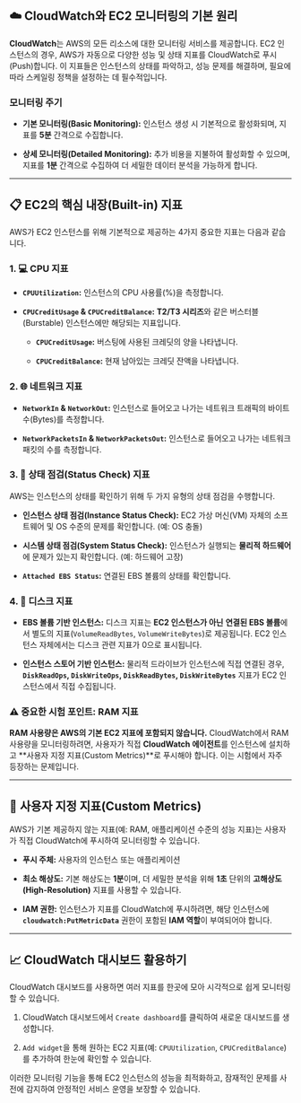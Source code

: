 
## ☁️ CloudWatch와 EC2 모니터링의 기본 원리

**CloudWatch**는 AWS의 모든 리소스에 대한 모니터링 서비스를 제공합니다. EC2 인스턴스의 경우, AWS가 자동으로 다양한 성능 및 상태 지표를 CloudWatch로 푸시(Push)합니다. 이 지표들은 인스턴스의 상태를 파악하고, 성능 문제를 해결하며, 필요에 따라 스케일링 정책을 설정하는 데 필수적입니다.

### 모니터링 주기

- **기본 모니터링(Basic Monitoring):** 인스턴스 생성 시 기본적으로 활성화되며, 지표를 **5분** 간격으로 수집합니다.
    
- **상세 모니터링(Detailed Monitoring):** 추가 비용을 지불하여 활성화할 수 있으며, 지표를 **1분** 간격으로 수집하여 더 세밀한 데이터 분석을 가능하게 합니다.
    

---

## 📋 EC2의 핵심 내장(Built-in) 지표

AWS가 EC2 인스턴스를 위해 기본적으로 제공하는 4가지 중요한 지표는 다음과 같습니다.

### 1. 💻 CPU 지표

- **`CPUUtilization`:** 인스턴스의 CPU 사용률(%)을 측정합니다.
    
- **`CPUCreditUsage` & `CPUCreditBalance`:** **T2/T3 시리즈**와 같은 버스터블(Burstable) 인스턴스에만 해당되는 지표입니다.
    
    - **`CPUCreditUsage`:** 버스팅에 사용된 크레딧의 양을 나타냅니다.
        
    - **`CPUCreditBalance`:** 현재 남아있는 크레딧 잔액을 나타냅니다.
        

### 2. 🌐 네트워크 지표

- **`NetworkIn` & `NetworkOut`:** 인스턴스로 들어오고 나가는 네트워크 트래픽의 바이트 수(Bytes)를 측정합니다.
    
- **`NetworkPacketsIn` & `NetworkPacketsOut`:** 인스턴스로 들어오고 나가는 네트워크 패킷의 수를 측정합니다.

### 3. 🚦 상태 점검(Status Check) 지표

AWS는 인스턴스의 상태를 확인하기 위해 두 가지 유형의 상태 점검을 수행합니다.

- **인스턴스 상태 점검(Instance Status Check):** EC2 가상 머신(VM) 자체의 소프트웨어 및 OS 수준의 문제를 확인합니다. (예: OS 충돌)
    
- **시스템 상태 점검(System Status Check):** 인스턴스가 실행되는 **물리적 하드웨어**에 문제가 있는지 확인합니다. (예: 하드웨어 고장)
    
- **`Attached EBS Status`:** 연결된 EBS 볼륨의 상태를 확인합니다.

### 4. 💾 디스크 지표

- **EBS 볼륨 기반 인스턴스:** 디스크 지표는 **EC2 인스턴스가 아닌** **연결된 EBS 볼륨**에서 별도의 지표(`VolumeReadBytes`, `VolumeWriteBytes`)로 제공됩니다. EC2 인스턴스 자체에서는 디스크 관련 지표가 0으로 표시됩니다.
    
- **인스턴스 스토어 기반 인스턴스:** 물리적 드라이브가 인스턴스에 직접 연결된 경우, **`DiskReadOps`, `DiskWriteOps`, `DiskReadBytes`, `DiskWriteBytes`** 지표가 EC2 인스턴스에서 직접 수집됩니다.
    

### ⚠️ 중요한 시험 포인트: RAM 지표

**RAM 사용량은 AWS의 기본 EC2 지표에 포함되지 않습니다.** CloudWatch에서 RAM 사용량을 모니터링하려면, 사용자가 직접 **CloudWatch 에이전트**를 인스턴스에 설치하고 **사용자 지정 지표(Custom Metrics)**로 푸시해야 합니다. 이는 시험에서 자주 등장하는 문제입니다.

---

## 🎨 사용자 지정 지표(Custom Metrics)

AWS가 기본 제공하지 않는 지표(예: RAM, 애플리케이션 수준의 성능 지표)는 사용자가 직접 CloudWatch에 푸시하여 모니터링할 수 있습니다.

- **푸시 주체:** 사용자의 인스턴스 또는 애플리케이션
    
- **최소 해상도:** 기본 해상도는 **1분**이며, 더 세밀한 분석을 위해 **1초** 단위의 **고해상도(High-Resolution)** 지표를 사용할 수 있습니다.
    
- **IAM 권한:** 인스턴스가 지표를 CloudWatch에 푸시하려면, 해당 인스턴스에 **`cloudwatch:PutMetricData`** 권한이 포함된 **IAM 역할**이 부여되어야 합니다.


---

## 📈 CloudWatch 대시보드 활용하기

CloudWatch 대시보드를 사용하면 여러 지표를 한곳에 모아 시각적으로 쉽게 모니터링할 수 있습니다.

1. CloudWatch 대시보드에서 `Create dashboard`를 클릭하여 새로운 대시보드를 생성합니다.
    
2. `Add widget`을 통해 원하는 EC2 지표(예: `CPUUtilization`, `CPUCreditBalance`)를 추가하여 한눈에 확인할 수 있습니다.


이러한 모니터링 기능을 통해 EC2 인스턴스의 성능을 최적화하고, 잠재적인 문제를 사전에 감지하여 안정적인 서비스 운영을 보장할 수 있습니다.